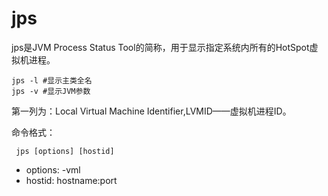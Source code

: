 # jps

jps是JVM Process Status Tool的简称，用于显示指定系统内所有的HotSpot虚拟机进程。

```text
jps -l #显示主类全名
jps -v #显示JVM参数
```

第一列为：Local Virtual Machine Identifier,LVMID——虚拟机进程ID。

命令格式：

```text
 jps [options] [hostid]
```

* options: -vml
* hostid: hostname:port

